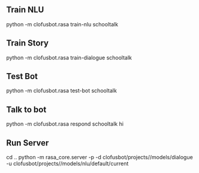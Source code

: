 ## Train NLU
python -m clofusbot.rasa train-nlu schooltalk

## Train Story
python -m clofusbot.rasa train-dialogue schooltalk

## Test Bot
python -m clofusbot.rasa test-bot schooltalk

## Talk to bot
python -m clofusbot.rasa respond schooltalk hi

## Run Server
cd ..
python -m rasa_core.server -p <port> -d clofusbot/projects/<foldername>/models/dialogue -u clofusbot/projects/<foldername>/models/nlu/default/current